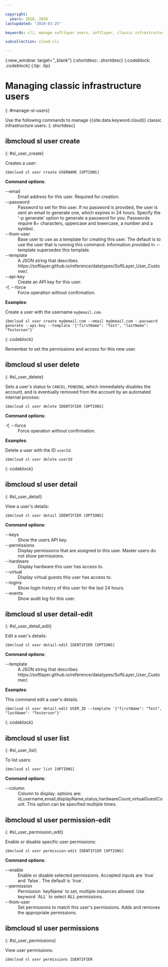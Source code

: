 ```yaml
---

copyright:
  years: 2018, 2020
lastupdated: "2020-03-25"

keywords: cli, manage softlayer users, softlayer, classic infrastructure, user management, ibmcloud sl user

subcollection: cloud-cli

---
```


{:new_window: target="_blank"}
{:shortdesc: .shortdesc}
{:codeblock: .codeblock}
{:tip: .tip}

# Managing classic infrastructure users
{: #manage-sl-users}

Use the following commands to manage {{site.data.keyword.cloud}} classic infrastructure users.
{: shortdesc}

## ibmcloud sl user create
{: #sl_user_create}

Creates a user:
```
ibmcloud sl user create USERNAME [OPTIONS]
```

<strong>Command options</strong>:
<dl>
<dt>--email</dt>
<dd>Email address for this user. Required for creation.</dd>
<dt>--password</dt>
<dd>Password to set for this user. If no password is provided, the user is sent an email to generate one, which expires in 24 hours. Specify the '-p generate' option to generate a password for you. Passwords require 8+ characters, uppercase and lowercase, a number and a symbol.</dd>
<dt>--from-user</dt>
<dd>Base user to use as a template for creating this user. The default is to use the user that is running this command. Information provided in --template supersedes this template.</dd>
<dt>--template</dt>
<dd>A JSON string that describes https://softlayer.github.io/reference/datatypes/SoftLayer_User_Customer/.</dd>
<dt>--api-key</dt>
<dd>Create an API key for this user.</dd>
<dt>-f, --force</dt>
<dd>Force operation without confirmation.</dd>
</dl>

**Examples**:

Create a user with the username `my@email.com`.
```
ibmcloud sl user create my@email.com --email my@email.com --password generate --api-key --template '{"firstName": "Test", "lastName": "Testerson"}'
```
{: codeblock}

Remember to set the permissions and access for this new user.

## ibmcloud sl user delete
{: #sl_user_delete}

Sets a user's status to `CANCEL_PENDING`, which immediately disables the account, and is eventually removed from the account by an automated internal process:
```
ibmcloud sl user delete IDENTIFIER [OPTIONS]
```

<strong>Command options</strong>:
<dl>
<dt>-f, --force</dt>
<dd>Force operation without confirmation.</dd>
</dl>

**Examples**:

Delete a user with the ID `userId`.
```
ibmcloud sl user delete userId
```
{: codeblock}


## ibmcloud sl user detail
{: #sl_user_detail}

View a user's details:
```
ibmcloud sl user detail IDENTIFIER [OPTIONS]
```

<strong>Command options</strong>:
<dl>
<dt>--keys</dt>
<dd>Show the users API key.</dd>
<dt>--permissions</dt>
<dd>Display permissions that are assigned to this user. Master users do not show permissions.</dd>
<dt>--hardware</dt>
<dd>Display hardware this user has access to.</dd>
<dt>--virtual</dt>
<dd>Display virtual guests this user has access to.</dd>
<dt>--logins</dt>
<dd>Show login history of this user for the last 24 hours.</dd>
<dt>--events</dt>
<dd>Show audit log for this user.</dd>
</dl>


## ibmcloud sl user detail-edit
{: #sl_user_detail_edit}

Edit a user's details:
```
ibmcloud sl user detail-edit IDENTIFIER [OPTIONS]
```

<strong>Command options</strong>:
<dl>
<dt>--template</dt>
<dd>A JSON string that describes https://softlayer.github.io/reference/datatypes/SoftLayer_User_Customer/.</dd>
</dl>

**Examples**:

This command edit a user's details.
```
ibmcloud sl user detail-edit USER_ID --template '{"firstName": "Test", "lastName": "Testerson"}'
```
{: codeblock}

## ibmcloud sl user list 
{: #sl_user_list} 

To list users:
```
ibmcloud sl user list [OPTIONS]
```

<strong>Command options</strong>:
<dl>
<dt>--column</dt>
<dd>Column to display. options are: id,username,email,displayName,status,hardwareCount,virtualGuestCount. This option can be specified multiple times.</dd>
</dl>

## ibmcloud sl user permission-edit
{: #sl_user_permission_edit}

Enable or disable specific user permissions:
```
ibmcloud sl user permission-edit IDENTIFIER [OPTIONS]
```

<strong>Command options</strong>:
<dl>
<dt>--enable</dt>
<dd>Enable or disable selected permissions. Accepted inputs are `true` and `false`. The default is `true`.</dd>
<dt>--permission</dt>
<dd>Permission `keyName` to set, multiple instances allowed. Use keyword `ALL` to select ALL permissions.</dd>
<dt>--from-user</dt>
<dd>Set permissions to match this user's permissions. Adds and removes the appropriate permissions.</dd>
</dl>

## ibmcloud sl user permissions
{: #sl_user_permissions}

View user permissions:
```
ibmcloud sl user permissions IDENTIFIER
```
